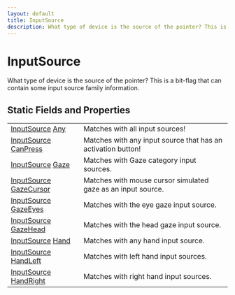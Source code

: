 ```yaml
---
layout: default
title: InputSource
description: What type of device is the source of the pointer? This is a bit-flag that can contain some input source family information.
---
```

# InputSource

What type of device is the source of the pointer? This is a bit-flag that can
contain some input source family information.




## Static Fields and Properties

|  |  |
|--|--|
|[InputSource]({{site.url}}/Pages/Reference/InputSource.html) [Any]({{site.url}}/Pages/Reference/InputSource/Any.html)|Matches with all input sources!|
|[InputSource]({{site.url}}/Pages/Reference/InputSource.html) [CanPress]({{site.url}}/Pages/Reference/InputSource/CanPress.html)|Matches with any input source that has an activation button!|
|[InputSource]({{site.url}}/Pages/Reference/InputSource.html) [Gaze]({{site.url}}/Pages/Reference/InputSource/Gaze.html)|Matches with Gaze category input sources.|
|[InputSource]({{site.url}}/Pages/Reference/InputSource.html) [GazeCursor]({{site.url}}/Pages/Reference/InputSource/GazeCursor.html)|Matches with mouse cursor simulated gaze as an input source.|
|[InputSource]({{site.url}}/Pages/Reference/InputSource.html) [GazeEyes]({{site.url}}/Pages/Reference/InputSource/GazeEyes.html)|Matches with the eye gaze input source.|
|[InputSource]({{site.url}}/Pages/Reference/InputSource.html) [GazeHead]({{site.url}}/Pages/Reference/InputSource/GazeHead.html)|Matches with the head gaze input source.|
|[InputSource]({{site.url}}/Pages/Reference/InputSource.html) [Hand]({{site.url}}/Pages/Reference/InputSource/Hand.html)|Matches with any hand input source.|
|[InputSource]({{site.url}}/Pages/Reference/InputSource.html) [HandLeft]({{site.url}}/Pages/Reference/InputSource/HandLeft.html)|Matches with left hand input sources.|
|[InputSource]({{site.url}}/Pages/Reference/InputSource.html) [HandRight]({{site.url}}/Pages/Reference/InputSource/HandRight.html)|Matches with right hand input sources.|


